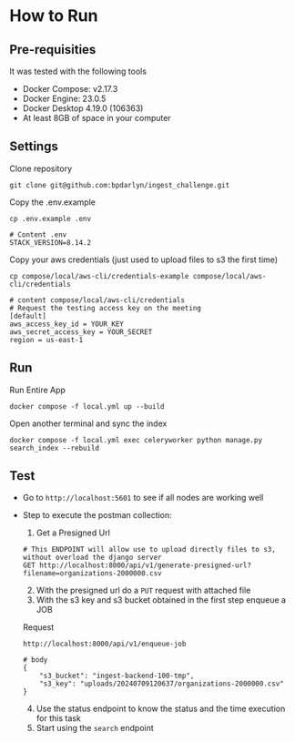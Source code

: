 # How to Run



## Pre-requisities

It was tested with the following tools

- Docker Compose: v2.17.3
- Docker Engine: 23.0.5
- Docker Desktop 4.19.0 (106363)
- At least 8GB of space in your computer





## Settings

Clone repository

```
git clone git@github.com:bpdarlyn/ingest_challenge.git
```

Copy the .env.example

```
cp .env.example .env

# Content .env
STACK_VERSION=8.14.2
```

Copy your aws credentials (just used to upload files to s3 the first time)

```
cp compose/local/aws-cli/credentials-example compose/local/aws-cli/credentials

# content compose/local/aws-cli/credentials
# Request the testing access key on the meeting
[default]
aws_access_key_id = YOUR_KEY
aws_secret_access_key = YOUR_SECRET
region = us-east-1
```



## Run

Run Entire App

```
docker compose -f local.yml up --build
```

Open another terminal and sync the index

```
docker compose -f local.yml exec celeryworker python manage.py search_index --rebuild
```



## Test

- Go to `http://localhost:5601` to see if all nodes are working well

- Step to execute the postman collection:

  1. Get a Presigned Url

  ```
  # This ENDPOINT will allow use to upload directly files to s3, without overload the django server
  GET http://localhost:8000/api/v1/generate-presigned-url?filename=organizations-2000000.csv
  ```

  2. With the presigned url do a `PUT` request with attached file
  3. With the s3 key and s3 bucket obtained in the first step enqueue a JOB

  Request

  ```
  http://localhost:8000/api/v1/enqueue-job
  
  # body
  {
      "s3_bucket": "ingest-backend-100-tmp",
      "s3_key": "uploads/20240709120637/organizations-2000000.csv"
  }
  ```

  4. Use the status endpoint to know the status and the time execution for this task
  5. Start using the `search` endpoint
